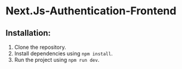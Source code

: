 # Next.Js-Authentication-Frontend

## Installation:

1. Clone the repository.
2. Install dependencies using `npm install`.
3. Run the project using `npm run dev`.
